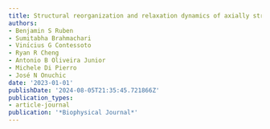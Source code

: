 ```yaml
---
title: Structural reorganization and relaxation dynamics of axially stressed chromosomes
authors:
- Benjamin S Ruben
- Sumitabha Brahmachari
- Vinı́cius G Contessoto
- Ryan R Cheng
- Antonio B Oliveira Junior
- Michele Di Pierro
- José N Onuchic
date: '2023-01-01'
publishDate: '2024-08-05T21:35:45.721866Z'
publication_types:
- article-journal
publication: '*Biophysical Journal*'
---
```

